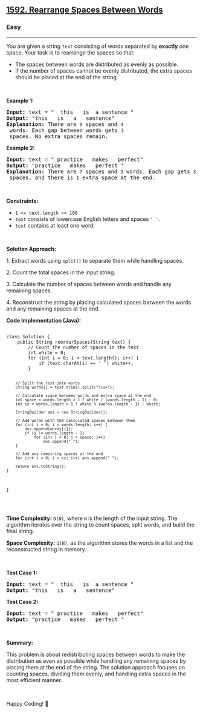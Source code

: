 <h2><a href="https://leetcode.com/problems/rearrange-spaces-between-words/">1592. Rearrange Spaces Between Words</a></h2>
<h3>Easy</h3>
<hr>
<div>
<p>You are given a string <code>text</code> consisting of words separated by <strong>exactly</strong> one space. Your task is to rearrange the spaces so that:</p>

<ul>
    <li>The spaces between words are distributed as evenly as possible.</li>
    <li>If the number of spaces cannot be evenly distributed, the extra spaces should be placed at the end of the string.</li>
</ul>

<p>&nbsp;</p>
<p><strong class="example">Example 1:</strong></p>

<pre><strong>Input:</strong> text = "  this   is  a sentence "
<strong>Output:</strong> "this   is   a   sentence"
<strong>Explanation:</strong> There are <code>9</code> spaces and <code>4</code> words. Each gap between words gets <code>3</code> spaces. No extra spaces remain.
</pre>

<p><strong class="example">Example 2:</strong></p>

<pre><strong>Input:</strong> text = " practice   makes   perfect"
<strong>Output:</strong> "practice   makes   perfect "
<strong>Explanation:</strong> There are <code>7</code> spaces and <code>3</code> words. Each gap gets <code>3</code> spaces, and there is <code>1</code> extra space at the end.
</pre>

<p>&nbsp;</p>
<p><strong>Constraints:</strong></p>
<ul>
    <li><code>1 &lt;= text.length &lt;= 100</code></li>
    <li><code>text</code> consists of lowercase English letters and spaces <code>' '</code>.</li>
    <li><code>text</code> contains at least one word.</li>
</ul>

<p>&nbsp;</p>
<strong>Solution Approach:</strong>
<p>1. Extract words using <code>split()</code> to separate them while handling spaces.</p>
<p>2. Count the total spaces in the input string.</p>
<p>3. Calculate the number of spaces between words and handle any remaining spaces.</p>
<p>4. Reconstruct the string by placing calculated spaces between the words and any remaining spaces at the end.</p>

<p><strong class="example">Code Implementation (Java):</strong></p>
<pre><code>
class Solution {
    public String reorderSpaces(String text) {
        // Count the number of spaces in the text
        int white = 0;
        for (int i = 0; i < text.length(); i++) {
            if (text.charAt(i) == ' ') white++;
        }
        
        // Split the text into words
        String words[] = text.trim().split("\\s+");
        
        // Calculate space between words and extra space at the end
        int space = words.length > 1 ? white / (words.length - 1) : 0;
        int ex = words.length > 1 ? white % (words.length - 1) : white;
        
        StringBuilder ans = new StringBuilder();
        
        // Add words with the calculated spaces between them
        for (int i = 0; i < words.length; i++) {
            ans.append(words[i]);
            if (i != words.length - 1)
                for (int j = 0; j < space; j++)
                    ans.append(" ");
        }
        
        // Add any remaining spaces at the end
        for (int i = 0; i < ex; i++) ans.append(" ");
        
        return ans.toString();
    }
}
</code></pre>

<p>&nbsp;</p>
<p><strong>Time Complexity:</strong> <code>O(N)</code>, where <code>N</code> is the length of the input string. The algorithm iterates over the string to count spaces, split words, and build the final string.</p>
<p><strong>Space Complexity:</strong> <code>O(N)</code>, as the algorithm stores the words in a list and the reconstructed string in memory.</p>

<p>&nbsp;</p>
<p><strong class="example">Test Case 1:</strong></p>
<pre><strong>Input:</strong> text = "  this   is  a sentence "
<strong>Output:</strong> "this   is   a   sentence"
</pre>

<p><strong class="example">Test Case 2:</strong></p>
<pre><strong>Input:</strong> text = " practice   makes   perfect"
<strong>Output:</strong> "practice   makes   perfect "
</pre>

<p>&nbsp;</p>
<strong>Summary:</strong>
<p>This problem is about redistributing spaces between words to make the distribution as even as possible while handling any remaining spaces by placing them at the end of the string. The solution approach focuses on counting spaces, dividing them evenly, and handling extra spaces in the most efficient manner.</p>

<p>&nbsp;</p>
<p>Happy Coding! 🚀</p>
</div>
